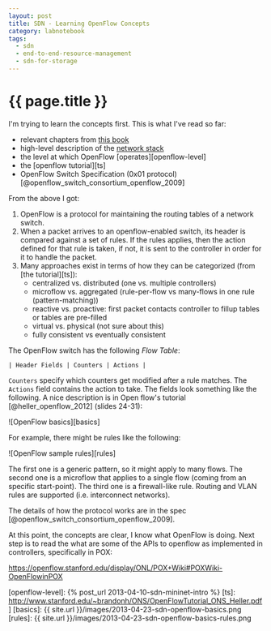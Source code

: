 ```yaml
---
layout: post
title: SDN - Learning OpenFlow Concepts
category: labnotebook
tags:
  - sdn
  - end-to-end-resource-management
  - sdn-for-storage
---
```


# {{ page.title }}

I'm trying to learn the concepts first. This is what I've read so far:

  - relevant chapters from [this book](http://amzn.com/0132856204)
  - high-level description of the [network stack][net-stack]
  - the level at which OpenFlow [operates][openflow-level]
  - the [openflow tutorial][ts]
  - OpenFlow Switch Specification (0x01 protocol) [@openflow_switch_consortium_openflow_2009]

From the above I got:

 1. OpenFlow is a protocol for maintaining the routing tables of a network switch.
 2. When a packet arrives to an openflow-enabled switch, its header is compared against a set of 
    rules. If the rules applies, then the action defined for that rule is taken, if not, it is sent 
    to the controller in order for it to handle the packet.
 3. Many approaches exist in terms of how they can be categorized (from [the tutorial][ts]):
     - centralized vs. distributed (one vs. multiple controllers)
     - microflow vs. aggregated (rule-per-flow vs many-flows in one rule (pattern-matching))
     - reactive vs. proactive: first packet contacts controller to fillup tables or tables are 
       pre-filled
     - virtual vs. physical (not sure about this)
     - fully consistent vs eventually consistent

The OpenFlow switch has the following *Flow Table*:

    | Header Fields | Counters | Actions |

`Counters` specify which counters get modified after a rule matches. The `Actions` field contains 
the action to take. The fields look something like the following. A nice description is in Open 
flow's tutorial [@heller_openflow_2012] (slides 24-31):

![OpenFlow basics][basics]

For example, there might be rules like the following:

![OpenFlow sample rules][rules]

The first one is a generic pattern, so it might apply to many flows. The second one is a microflow 
that applies to a single flow (coming from an specific start-point). The third one is a 
firewall-like rule. Routing and VLAN rules are supported (i.e. interconnect networks).

The details of how the protocol works are in the spec [@openflow_switch_consortium_openflow_2009].

At this point, the concepts are clear, I know what OpenFlow is doing. Next step is to read the what 
are some of the APIs to openflow as implemented in controllers, specifically in POX:

   <https://openflow.stanford.edu/display/ONL/POX+Wiki#POXWiki-OpenFlowinPOX>

[net-stack]: http://en.wikipedia.org/wiki/Network_stack
[openflow-level]: {% post_url 2013-04-10-sdn-mininet-intro %}
[ts]: http://www.stanford.edu/~brandonh/ONS/OpenFlowTutorial_ONS_Heller.pdf]
[basics]: {{ site.url }}/images/2013-04-23-sdn-openflow-basics.png
[rules]: {{ site.url }}/images/2013-04-23-sdn-openflow-basics-rules.png
